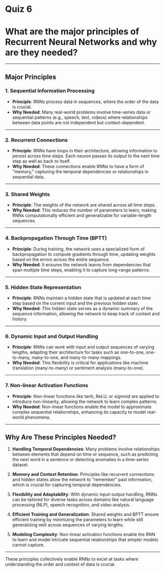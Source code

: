 # Quiz 6

# What are the major principles of Recurrent Neural Networks and why are they needed?

---

## Major Principles

### 1. Sequential Information Processing
- **Principle**: RNNs process data in sequences, where the order of the data is crucial.
- **Why Needed**: Many real-world problems involve time-series data or sequential patterns (e.g., speech, text, videos) where relationships between data points are not independent but context-dependent.

---

### 2. Recurrent Connections
- **Principle**: RNNs have loops in their architecture, allowing information to persist across time steps. Each neuron passes its output to the next time step as well as back to itself.
- **Why Needed**: These connections enable RNNs to have a form of "memory," capturing the temporal dependencies or relationships in sequential data.

---

### 3. Shared Weights
- **Principle**: The weights of the network are shared across all time steps.
- **Why Needed**: This reduces the number of parameters to learn, making RNNs computationally efficient and generalizable for variable-length sequences.

---

### 4. Backpropagation Through Time (BPTT)
- **Principle**: During training, the network uses a specialized form of backpropagation to compute gradients through time, updating weights based on the errors across the entire sequence.
- **Why Needed**: It ensures the network learns from dependencies that span multiple time steps, enabling it to capture long-range patterns.

---

### 5. Hidden State Representation
- **Principle**: RNNs maintain a hidden state that is updated at each time step based on the current input and the previous hidden state.
- **Why Needed**: This hidden state serves as a dynamic summary of the sequence information, allowing the network to keep track of context and history.

---

### 6. Dynamic Input and Output Handling
- **Principle**: RNNs can work with input and output sequences of varying lengths, adapting their architecture for tasks such as one-to-one, one-to-many, many-to-one, and many-to-many mappings.
- **Why Needed**: This flexibility is critical for applications like machine translation (many-to-many) or sentiment analysis (many-to-one).

---

### 7. Non-linear Activation Functions
- **Principle**: Non-linear functions like tanh, ReLU, or sigmoid are applied to introduce non-linearity, allowing the network to learn complex patterns.
- **Why Needed**: Non-linear functions enable the model to approximate complex sequential relationships, enhancing its capacity to model real-world phenomena.

---

## Why Are These Principles Needed?

1. **Handling Temporal Dependencies**: Many problems involve relationships between elements that depend on time or sequence, such as predicting the next word in a sentence or detecting anomalies in a time-series dataset.

2. **Memory and Context Retention**: Principles like recurrent connections and hidden states allow the network to "remember" past information, which is crucial for capturing temporal dependencies.

3. **Flexibility and Adaptability**: With dynamic input-output handling, RNNs can be tailored for diverse tasks across domains like natural language processing (NLP), speech recognition, and video analysis.

4. **Efficient Training and Generalization**: Shared weights and BPTT ensure efficient training by minimizing the parameters to learn while still generalizing well across sequences of varying lengths.

5. **Modeling Complexity**: Non-linear activation functions enable the RNN to learn and model intricate sequential relationships that simpler models cannot capture.

---

These principles collectively enable RNNs to excel at tasks where understanding the order and context of data is crucial.